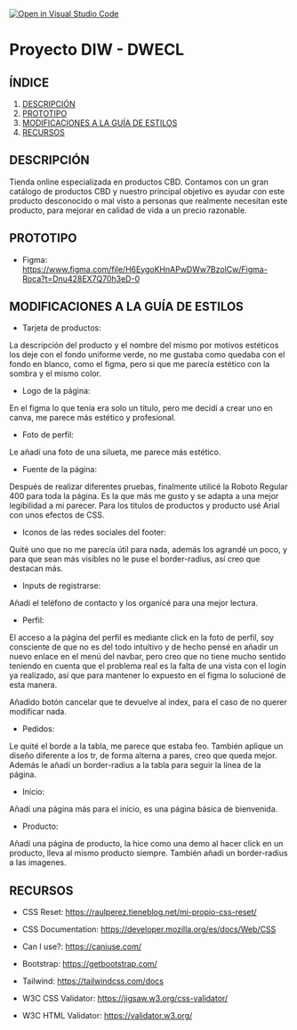 [![Open in Visual Studio Code](https://classroom.github.com/assets/open-in-vscode-c66648af7eb3fe8bc4f294546bfd86ef473780cde1dea487d3c4ff354943c9ae.svg)](https://classroom.github.com/online_ide?assignment_repo_id=9908037&assignment_repo_type=AssignmentRepo)

# Proyecto DIW - DWECL

## ÍNDICE

1. [DESCRIPCIÓN](#id1)
2. [PROTOTIPO](#id2)
3. [MODIFICACIONES A LA GUÍA DE ESTILOS](#id3)
4. [RECURSOS](#id4)

## DESCRIPCIÓN<a name="id1"></a>

Tienda online especializada en productos CBD. Contamos con un gran catálogo de productos CBD y
nuestro principal objetivo es ayudar con este producto desconocido o mal visto a personas que realmente
necesitan este producto, para mejorar en calidad de vida a un precio razonable.

## PROTOTIPO<a name="id2"></a>

- Figma: https://www.figma.com/file/H6EygoKHnAPwDWw7BzolCw/Figma-Roca?t=Dnu428EX7Q70h3eD-0

## MODIFICACIONES A LA GUÍA DE ESTILOS<a name="id3"></a>

- Tarjeta de productos:

La descripción del producto y el nombre del mismo por motivos estéticos los deje con el
fondo uniforme verde, no me gustaba como quedaba con el fondo en blanco, como el figma,
pero si que me parecía estético con la sombra y el mismo color.

- Logo de la página:

En el figma lo que tenía era solo un titulo, pero me decidí a crear uno en canva, me parece
más estético y profesional.

- Foto de perfil:

Le añadí una foto de una silueta, me parece más estético.

- Fuente de la página:

Después de realizar diferentes pruebas, finalmente utilicé la Roboto Regular 400 para toda la página. Es la que más
me gusto y se adapta a una mejor legibilidad a mi parecer. Para los titulos de productos y producto usé Arial con unos efectos de CSS.

- Iconos de las redes sociales del footer:

Quité uno que no me parecía útil para nada, además los agrandé un poco, y para que sean más visibles
no le puse el border-radius, así creo que destacan más.

- Inputs de registrarse:

Añadí el teléfono de contacto y los organicé para una mejor lectura.

- Perfil:

El acceso a la página del perfil es mediante click en la foto de perfil, soy consciente de que no es del todo intuitivo y de hecho pensé en añadir
un nuevo enlace en el menú del navbar, pero creo que no tiene mucho sentido teniendo en cuenta que el problema real es la falta de una vista con el
login ya realizado, así que para mantener lo expuesto en el figma lo solucioné de esta manera.

Añadido botón cancelar que te devuelve al index, para el caso de no querer modificar nada.

- Pedidos:

Le quité el borde a la tabla, me parece que estaba feo. También aplique un diseño diferente a los tr, de forma alterna a pares, creo que queda mejor.
Además le añadí un border-radius a la tabla para seguir la línea de la página.

- Inicio:

Añadí una página más para el inicio, es una página básica de bienvenida.

- Producto:

Añadí una página de producto, la hice como una demo al hacer click en un producto, lleva al mismo producto siempre. También añadi un border-radius a las imagenes.

## RECURSOS<a name="id4"></a>

- CSS Reset: https://raulperez.tieneblog.net/mi-propio-css-reset/
- CSS Documentation: https://developer.mozilla.org/es/docs/Web/CSS

- Can I use?: https://caniuse.com/
- Bootstrap: https://getbootstrap.com/
- Tailwind: https://tailwindcss.com/docs
- W3C CSS Validator: https://jigsaw.w3.org/css-validator/
- W3C HTML Validator: https://validator.w3.org/
